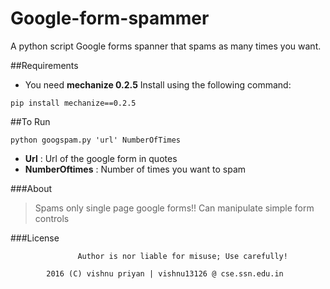 # Google-form-spammer
A python script Google forms spanner that spams as many times you want.

##Requirements
- You need **mechanize 0.2.5**
Install using the following command:
```
pip install mechanize==0.2.5
```

##To Run

```
python googspam.py 'url' NumberOfTimes
```
* **Url** : Url of the google form in quotes
* **NumberOftimes** : Number of times you want to spam

###About
>Spams only single page google forms!!
>Can manipulate simple form controls

###License
```
               Author is nor liable for misuse; Use carefully!

        2016 (C) vishnu priyan | vishnu13126 @ cse.ssn.edu.in
